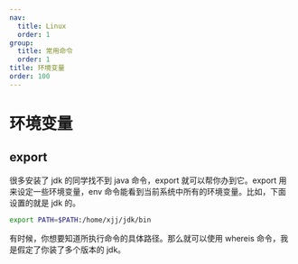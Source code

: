```yaml
---
nav:
  title: Linux
  order: 1
group:
  title: 常用命令
  order: 1
title: 环境变量
order: 100
---
```


# 环境变量

## export

很多安装了 jdk 的同学找不到 java 命令，export 就可以帮你办到它。export 用来设定一些环境变量，env 命令能看到当前系统中所有的环境变量。比如，下面设置的就是 jdk 的。

```bash
export PATH=$PATH:/home/xjj/jdk/bin
```

有时候，你想要知道所执行命令的具体路径。那么就可以使用 whereis 命令，我是假定了你装了多个版本的 jdk。
